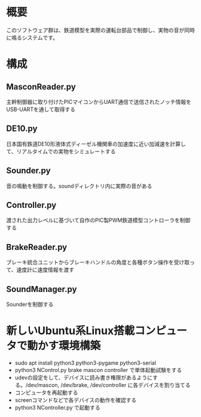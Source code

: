 # 概要
このソフトウェア群は、鉄道模型を実際の運転台部品で制御し、実物の音が同時に鳴るシステムです。

# 構成
## MasconReader.py
主幹制御器に取り付けたPICマイコンからUART通信で送信されたノッチ情報をUSB-UARTを通して取得する

## DE10.py
日本国有鉄道DE10形液体式ディーゼル機関車の加速度に近い加減速を計算して、リアルタイムでの実物をシミュレートする

## Sounder.py
音の鳴動を制御する。soundディレクトリ内に実際の音がある

## Controller.py
渡された出力レベルに基づいて自作のPIC製PWM鉄道模型コントローラを制御する

## BrakeReader.py
ブレーキ統合ユニットからブレーキハンドルの角度と各種ボタン操作を受け取って、速度計に速度情報を渡す

## SoundManager.py
Sounderを制御する

# 新しいUbuntu系Linux搭載コンピュータで動かす環境構築
- sudo apt install python3 python3-pygame python3-serial
- python3 NControl.py brake mascon controller で単体起動試験をする
- udevの設定をして、デバイスに読み書き権限があるようにする。/dev/mascon, /dev/brake, /dev/controller に各デバイスを割り当てる
- コンピュータを再起動する
- screenコマンドなどで各デバイスの動作を確認する
- python3 NController.py で起動する
